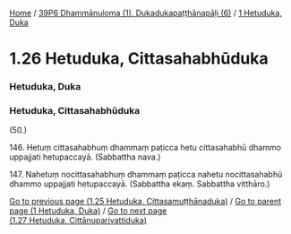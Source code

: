 
[Home](/) / [39P6 Dhammānuloma (1), Dukadukapaṭṭhānapāḷi (6)](/tipitaka/39P6.md) / [1 Hetuduka, Duka](/tipitaka/39P6/1.md)

# 1.26 Hetuduka, Cittasahabhūduka

### Hetuduka, Duka

### Hetuduka, Cittasahabhūduka

(50.)

146\. Hetuṃ cittasahabhuṃ dhammaṃ paṭicca hetu cittasahabhū dhammo uppajjati hetupaccayā. (Sabbattha nava.)

147\. Nahetuṃ nocittasahabhuṃ dhammaṃ paṭicca nahetu nocittasahabhū dhammo uppajjati hetupaccayā. (Sabbattha ekaṃ. Sabbattha vitthāro.)

[Go to previous page (1.25 Hetuduka, Cittasamuṭṭhānaduka)](/tipitaka/39P6/1/1.25.md) / [Go to parent page (1 Hetuduka, Duka)](/tipitaka/39P6/1.md) / [Go to next page (1.27 Hetuduka, Cittānuparivattiduka)](/tipitaka/39P6/1/1.27.md)


